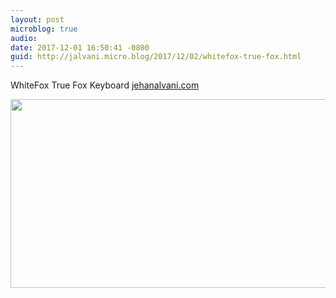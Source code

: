 ```yaml
---
layout: post
microblog: true
audio: 
date: 2017-12-01 16:50:41 -0800
guid: http://jalvani.micro.blog/2017/12/02/whitefox-true-fox.html
---
```

WhiteFox True Fox Keyboard [jehanalvani.com](http://jehanalvani.com/blog/2017/12/1/whitefox-true-fox-keyboard) 

<img src="http://micro.jehanalvani.com/uploads/2017/9aa3962725.jpg" width="600" height="302" />

